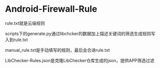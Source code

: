 # Android-Firewall-Rule
rule.txt就是云端规则

scripts下的generate.py通过libchcker的数据加上描述关键词的筛选生成规则写入到rule.txt

manual_rule.txt是手动填写的规则，最后会合进rule.txt


LibChecker-Rules.json是克隆LibChecker仓库生成的json，提供APP筛选过滤
